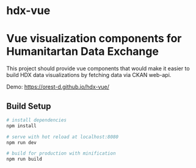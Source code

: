# hdx-vue

# Vue visualization components for Humanitartan Data Exchange

This project should provide vue components that would make it easier to
build HDX data visualizations by fetching data via CKAN web-api.

Demo: https://orest-d.github.io/hdx-vue/

## Build Setup

``` bash
# install dependencies
npm install

# serve with hot reload at localhost:8080
npm run dev

# build for production with minification
npm run build
```
